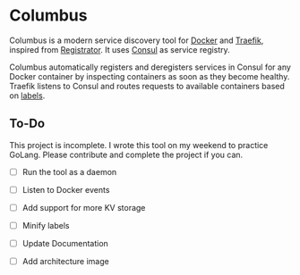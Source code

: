 
# Columbus

  

Columbus is a modern service discovery tool for [Docker](https://www.docker.com/) and [Traefik](https://traefik.io/), inspired from [Registrator](https://github.com/gliderlabs/registrator). It uses [Consul](https://www.consul.io/) as service registry.

  

Columbus automatically registers and deregisters services in Consul for any Docker container by inspecting containers as soon as they become healthy. Traefik listens to Consul and routes requests to available containers based on [labels](https://docs.traefik.io/providers/docker/).

  

## To-Do

  

This project is incomplete. I wrote this tool on my weekend to practice GoLang. Please contribute and complete the project if you can.

  

- [ ] Run the tool as a daemon

- [ ] Listen to Docker events

- [ ] Add support for more KV storage

- [ ] Minify labels

- [ ] Update Documentation

- [ ] Add architecture image